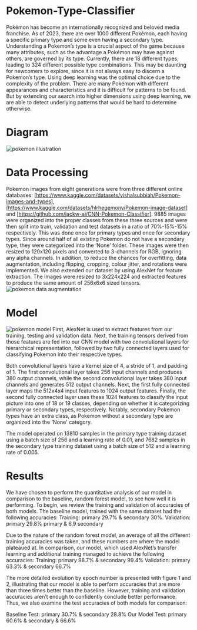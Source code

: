 # Pokemon-Type-Classifier


Pokémon has become an internationally recognized and beloved media franchise. As of 2023, there are over 1000 different Pokémon, each having a specific primary type and some even having a secondary type. Understanding a Pokemon’s type is a crucial aspect of the game because many attributes, such as the advantage a Pokémon may have against others, are governed by its type. Currently, there are 18 different types, leading to 324 different possible type combinations. This may be daunting for newcomers to explore, since it is not always easy to discern a Pokemon’s type.
Using deep learning was the optimal choice due to the complexity of the problem. There are many Pokémon with different appearances and characteristics and it is difficult for patterns to be found. But by extending our search into higher dimensions using deep learning, we are able to detect underlying patterns that would be hard to determine otherwise. 

# Diagram
![pokemon illustration](https://github.com/GoldFishGod/Pokemon-Type-Classifier/assets/113151722/3ef43f51-c5a1-4e9e-9ce3-a97dba0cf3ec)

# Data Processing
Pokemon images from eight generations were from three different online databases: [https://www.kaggle.com/datasets/vishalsubbiah/Pokemon-images-and-types], [https://www.kaggle.com/datasets/hlrhegemony/Pokemon-image-dataset] and [https://github.com/jackw-ai/CNN-Pokemon-Classifier]. 
 9885 images were organized into the proper classes from these three sources and were then split into train, validation and test datasets in a ratio of 70%-15%-15% respectively. This was done once for primary types and once for secondary types. Since around half of all existing Pokemon do not have a secondary type, they were categorized into the ‘None’ folder. 
 These images were then resized to 120x120 pixels and converted to 3-channels for RGB, ignoring any alpha channels. In addition, to reduce the chances for overfitting, data augmentation, including flipping, cropping, colour jitter, and rotations were implemented. We also extended our dataset by using AlexNet for feature extraction. The images were resized to 3x224x224 and extracted features to produce the same amount of 256x6x6 sized tensors.
 ![pokemon data augmentation](https://github.com/GoldFishGod/Pokemon-Type-Classifier/assets/113151722/572dc203-31e2-4174-b05b-b9309f215db2)

# Model
![pokemon model](https://github.com/GoldFishGod/Pokemon-Type-Classifier/assets/113151722/6a19e47f-603c-451c-8dac-49433426225e)
First, AlexNet is used to extract features from our training, testing and validation data. Next, the training tensors derived from those features are fed into our CNN model with two convolutional layers for hierarchical representation, followed by two fully connected layers used for classifying Pokemon into their respective types. 

Both convolutional layers have a kernel size of 4, a stride of 1, and padding of 1. The first convolutional layer takes 256 input channels and produces 380 output channels, while the second convolutional layer takes 380 input channels and generates 512 output channels. Next, the first fully connected layer maps the 512x4x4 input features to 1024 output features. Finally, the second fully connected layer uses these 1024 features to classify the input picture into one of 18 or 19 classes, depending on whether it is categorizing primary or secondary types, respectively. Notably, secondary Pokemon types have an extra class, as Pokemon without a secondary type are organized into the 'None' category.

The model operated on 13810 samples in the primary type training dataset using a batch size of 256 and a learning rate of 0.01, and 7682 samples in the secondary type training dataset using a batch size of 512 and a learning rate of 0.005. 

# Results
We have chosen to perform the quantitative analysis of our model in comparison to the baseline, random forest model, to see how well it is performing. To begin, we review the training and validation of accuracies of both models. The baseline model, trained with the same dataset had the following accuracies: 
Training: primary 29.7% & secondary 30%.
Validation: primary 29.8% primary & 6.9 secondary

Due to the nature of the random forest model, an average of all the different training accuracies was taken, and these numbers are where the model plateaued at. In comparison, our model, which used AlexNet’s transfer learning and additional training managed to achieve the following accuracies: 
Training: primary 98.7% & secondary 99.4%
Validation: primary 63.3% & secondary 66.7%

The more detailed evolution by epoch number is presented with figure 1 and 2, illustrating that our model is able to perform accuracies that are more than three times better than the baseline. However, training and validation accuracies aren’t enough to confidently conclude better performance. Thus, we also examine the test accuracies of both models for comparison: 

Baseline Test: primary 30.7% & secondary 28.8%
Our Model Test: primary 60.6% & secondary & 66.6%
